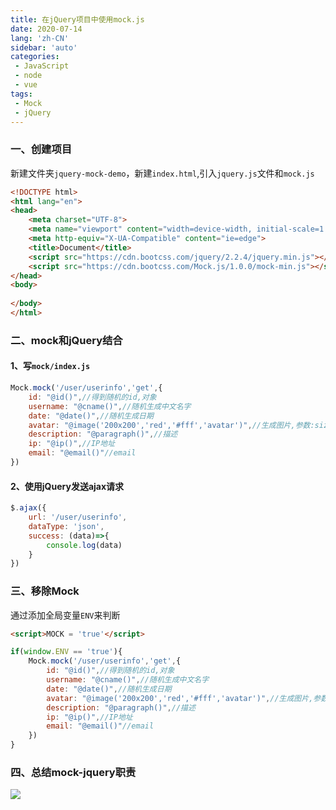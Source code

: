 ```yaml
---
title: 在jQuery项目中使用mock.js
date: 2020-07-14
lang: 'zh-CN'
sidebar: 'auto'
categories:
 - JavaScript
 - node
 - vue
tags:
 - Mock
 - jQuery
---
```


### 一、创建项目

新建文件夹`jquery-mock-demo`，新建`index.html`,引入`jquery.js`文件和`mock.js`

```html
<!DOCTYPE html>
<html lang="en">
<head>
    <meta charset="UTF-8">
    <meta name="viewport" content="width=device-width, initial-scale=1.0">
    <meta http-equiv="X-UA-Compatible" content="ie=edge">
    <title>Document</title>
    <script src="https://cdn.bootcss.com/jquery/2.2.4/jquery.min.js"></script>
    <script src="https://cdn.bootcss.com/Mock.js/1.0.0/mock-min.js"></script>
</head>
<body>
    
</body>
</html>
```

### 二、mock和jQuery结合

#### 1、写`mock/index.js`

```javascript
Mock.mock('/user/userinfo','get',{
    id: "@id()",//得到随机的id,对象
    username: "@cname()",//随机生成中文名字
    date: "@date()",//随机生成日期
    avatar: "@image('200x200','red','#fff','avatar')",//生成图片,参数:size, background, foreground, text
    description: "@paragraph()",//描述
    ip: "@ip()",//IP地址
    email: "@email()"//email
})
```

#### 2、使用jQuery发送ajax请求

```javascript
$.ajax({
    url: '/user/userinfo',
    dataType: 'json',
    success: (data)=>{
        console.log(data)
    }
})
```

### 三、移除Mock

通过添加全局变量`ENV`来判断

```html
<script>MOCK = 'true'</script>
```

```javascript
if(window.ENV == 'true'){
    Mock.mock('/user/userinfo','get',{
        id: "@id()",//得到随机的id,对象
        username: "@cname()",//随机生成中文名字
        date: "@date()",//随机生成日期
        avatar: "@image('200x200','red','#fff','avatar')",//生成图片,参数:size, background, foreground, text
        description: "@paragraph()",//描述
        ip: "@ip()",//IP地址
        email: "@email()"//email
    })
}
```

### 四、总结mock-jquery职责

![](http://qn.huat.xyz/content/4_1.png)